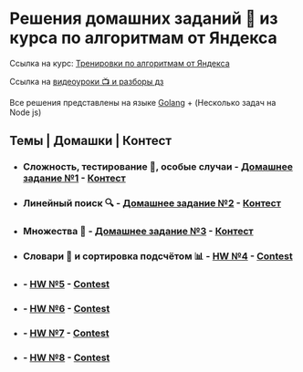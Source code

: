 # Решения домашних заданий 📖 из курса по алгоритмам от Яндекса

Ссылка на курс: [Тренировки по алгоритмам от Яндекса](https://yandex.ru/yaintern/algorithm-training)

Ссылка на [видеоуроки 📺 и разборы дз](https://youtube.com/playlist?list=PL6Wui14DvQPySdPv5NUqV3i8sDbHkCKC5)

Все решения представлены на языке [Golang](https://golang.org/) + (Несколько задач на Node js)

## Темы | Домашки | Контест

- ### Сложность, тестирование 🧪, особые случаи - [Домашнее задание №1](https://github.com/vito2005/yandexAlgorithms/tree/main/1.%20Special%20cases) - [Контест](https://contest.yandex.ru/contest/27393/problems/)
- ### Линейный поиск :mag: - [Домашнее задание №2](https://github.com/vito2005/yandexAlgorithms/tree/main/2.%20Linear%20search) - [Контест](https://contest.yandex.ru/contest/27472/problems/)
- ### Множества 🧺 - [Домашнее задание №3](https://github.com/vito2005/yandexAlgorithms/tree/main/3.%20Sets) - [Контест](https://contest.yandex.ru/contest/27663/problems/)
- ### Словари 📖 и сортировка подсчётом 📊 - [HW №4](https://github.com/vito2005/yandexAlgorithms/tree/main/4.%20Maps%20and%20Counting%20Sort) - [Contest](https://contest.yandex.ru/contest/27665/problems/)
- ###  - [HW №5](https://github.com/vito2005/yandexAlgorithms/tree/) - [Contest](https://contest.yandex.ru/contest/27794/problems/)
- ###  - [HW №6](https://github.com/vito2005/yandexAlgorithms/tree/) - [Contest](https://contest.yandex.ru/contest/27844/problems/)
- ###  - [HW №7](https://github.com/vito2005/yandexAlgorithms/tree/) - [Contest](https://contest.yandex.ru/contest/27883/problems/)
- ###  - [HW №8](https://github.com/vito2005/yandexAlgorithms/tree/) - [Contest](https://contest.yandex.ru/contest/28069/problems/)
